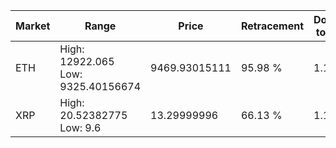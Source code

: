 | Market | Range | Price| Retracement | Doubles to 50% |
| --- | --- | --- | --- | --- |
| ETH | High: 12922.065<br />Low: 9325.40156674 | 9469.93015111 | 95.98 % | 1.17 |
| XRP | High: 20.52382775<br />Low: 9.6 | 13.29999996 | 66.13 % | 1.13 |
